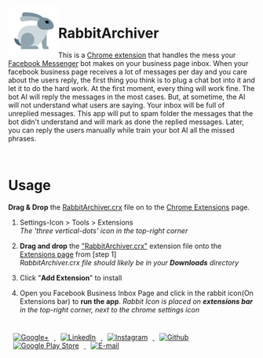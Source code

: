<!-- Library Logo -->
<img src="icons/icon128.png?raw=true" align="left" hspace="1" vspace="1">



# RabbitArchiver


This is a [Chrome extension](https://developer.chrome.com/extensions) that handles the mess your [Facebook Messenger](https://facebook.messenger.com) bot makes on your business page inbox.  When your facebook business page receives a lot of messages per day and you care about the users reply, the first thing you think is to plug a chat bot into it and let it to do the hard work.  At the first moment, every thing will work fine. The bot AI will reply the messages in the most cases. But, at sometime, the AI will not understand what users are saying. Your inbox will be full of unreplied messages. This app will put to spam folder the messages that the bot didn't understand and will mark as done the replied messages. Later, you can reply the users manually while train your bot AI all the missed phrases.

</br>

# Usage

**Drag & Drop** the [RabbitArchiver.crx](/extension/RabbitArchiver.crx) file on to the [Chrome Extensions](chrome://extensions/) page.
1. Settings-Icon > Tools > Extensions  
 *The 'three vertical-dots' icon in the top-right corner*

2. **Drag and drop** the ["RabbitArchiver.crx"](/extension/RabbitArchiver.crx) extension file onto the [Extensions page](chrome://extensions/) from [step 1]  
 *RabbitArchiver.crx file should likely be in your **Downloads** directory*

3. Click "**Add Extension**" to install

4. Open you Facebook Business Inbox Page and click in the rabbit icon(On Extensions bar) to **run the app**. 
 *Rabbit Icon is placed on **extensions bar** in the top-right corner, next to the chrome settings icon*

#

<a href="https://plus.google.com/+JuniorVansuita" target="_blank">
 <img src="https://s20.postimg.org/59xees8vt/google_plus.png" alt="Google+" witdh="44" height="44" hspace="10">
</a>
<a href="https://www.linkedin.com/in/arleu-cezar-vansuita-júnior-83769271" target="_blank">
 <img src="https://s20.postimg.org/vxoeax4ah/linkedin.png" alt="LinkedIn" witdh="44" height="44" hspace="10">
</a>
<a href="https://www.instagram.com/jnrvans/" target="_blank">
 <img src="https://s20.postimg.org/lyyuap5h5/instagram.png" alt="Instagram" witdh="44" height="44" hspace="10">
</a>
<a href="https://github.com/jrvansuita" target="_blank">
 <img src="https://s20.postimg.org/jf37glhx5/github.png" alt="Github" witdh="44" height="44" hspace="10">
</a>
<a href="https://play.google.com/store/apps/dev?id=8002078663318221363" target="_blank">
 <img src="https://s20.postimg.org/5iuz4plo9/android.png" alt="Google Play Store" witdh="44" height="44" hspace="10">
</a>
<a href="mailto:vansuita.jr@gmail.com" target="_blank" >
 <img src="https://s20.postimg.org/slli3vn5l/email.png" alt="E-mail" witdh="44" height="44" hspace="10">
</a>
